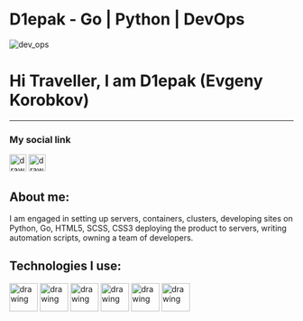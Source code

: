 # D1epak - Go | Python | DevOps 
![dev_ops](https://marvel-b1-cdn.bc0a.com/f00000000236551/dt-cdn.net/wp-content/uploads/2021/07/13429_ILL_DevOpsLoop.png "DevOps")

# Hi Traveller, I am D1epak (Evgeny Korobkov)

---
### My social link
<a href="https://github.com/D1epak"><img src="https://github.githubassets.com/pinned-octocat.svg" alt="drawing" style="width:30px;"/></a>
<a href="https://github.com/D1epak"><img src="https://www.gitbook.com/public/g/icons/favicon.ico" alt="drawing" style="width:30px;"/></a>

## About me:
I am engaged in setting up servers, containers, clusters, developing sites on Python, Go, HTML5, SCSS, CSS3 deploying the product to servers, writing automation scripts, owning a team of developers.


## Technologies I use:
<a><img src="https://upload.wikimedia.org/wikipedia/commons/thumb/0/05/Go_Logo_Blue.svg/800px-Go_Logo_Blue.svg.png" alt="drawing" style="width:50px;"/></a>
<a><img src="https://upload.wikimedia.org/wikipedia/commons/thumb/f/f8/Python_logo_and_wordmark.svg/2560px-Python_logo_and_wordmark.svg.png" alt="drawing" style="width:50px;"/></a>
<a><img src="https://timeweb.com/ru/community/article/8c/8cff847e5476455166bc8e4fc0778338.png" alt="drawing" style="width:50px;"/></a>
<a><img src="https://encrypted-tbn0.gstatic.com/images?q=tbn:ANd9GcSIUehFsonMFhIfp81uHqa1uDymp88u8aC8vQ&usqp=CAU" alt="drawing" style="width:50px;"/></a>
<a><img src="https://kubernetes.io/images/kubernetes-horizontal-color.png" alt="drawing" style="width:50px;"/></a>
<a><img src="https://www.ovhcloud.com/sites/default/files/styles/large_screens_1x/public/2021-09/ECX-1909_Hero_PostgreSQL_600x400%402x.png" alt="drawing" style="width:50px;"/></a>
